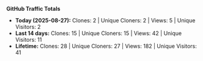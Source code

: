 
**GitHub Traffic Totals**

- **Today (2025-08-27):** Clones: 2 | Unique Cloners: 2 | Views: 5 | Unique Visitors: 2
- **Last 14 days:** Clones: 15 | Unique Cloners: 15 | Views: 42 | Unique Visitors: 11
- **Lifetime:** Clones: 28 | Unique Cloners: 27 | Views: 182 | Unique Visitors: 41
